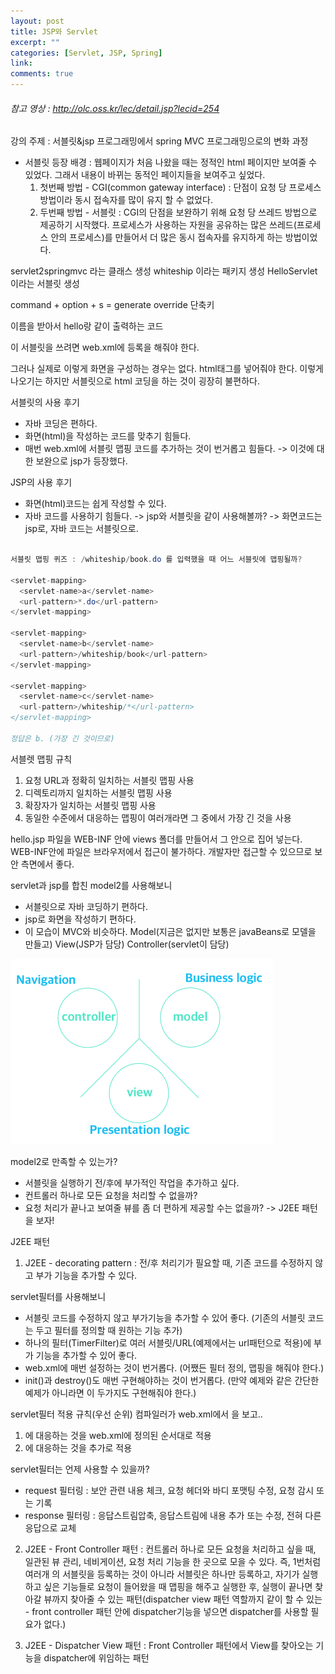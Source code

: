 ```yaml
---
layout: post
title: JSP와 Servlet
excerpt: ""
categories: [Servlet, JSP, Spring]
link:
comments: true
---
```


###### 참고 영상 : http://olc.oss.kr/lec/detail.jsp?lecid=254

강의 주제 : 서블릿&jsp 프로그래밍에서 spring MVC 프로그래밍으로의 변화 과정

* 서블릿 등장 배경 : 웹페이지가 처음 나왔을 때는 정적인 html 페이지만 보여줄 수 있었다. 그래서 내용이 바뀌는 동적인 페이지들을 보여주고 싶었다.
  1. 첫번째 방법 - CGI(common gateway interface) : 단점이 요청 당 프로세스 방법이라 동시 접속자를 많이 유지 할 수 없었다.
  2. 두번째 방법 - 서블릿 : CGI의 단점을 보완하기 위해 요청 당 쓰레드 방법으로 제공하기 시작했다. 프로세스가 사용하는 자원을 공유하는 많은 쓰레드(프로세스 안의 프로세스)를 만들어서 더 많은 동시 접속자를 유지하게 하는 방법이었다.

servlet2springmvc 라는 클래스 생성
whiteship 이라는 패키지 생성
HelloServlet 이라는 서블릿 생성

command + option + s = generate override 단축키

이름을 받아서 hello랑 같이 출력하는 코드

이 서블릿을 쓰려면 web.xml에 등록을 해줘야 한다.


그러나 실제로 이렇게 화면을 구성하는 경우는 없다. html태그를 넣어줘야 한다.
이렇게 나오기는 하지만 서블릿으로 html 코딩을 하는 것이 굉장히 불편하다.

서블릿의 사용 후기
* 자바 코딩은 편하다.
* 화면(html)을 작성하는 코드를 맞추기 힘들다.
* 매번 web.xml에 서블릿 맵핑 코드를 추가하는 것이 번거롭고 힘들다.
-> 이것에 대한 보완으로 jsp가 등장했다.

JSP의 사용 후기
* 화면(html)코드는 쉽게 작성할 수 있다.
* 자바 코드를 사용하기 힘들다.
-> jsp와 서블릿을 같이 사용해볼까?
-> 화면코드는 jsp로, 자바 코드는 서블릿으로.

~~~java

서블릿 맵핑 퀴즈 : /whiteship/book.do 를 입력했을 때 어느 서블릿에 맵핑될까?

<servlet-mapping>
  <servlet-name>a</servlet-name>
  <url-pattern>*.do</url-pattern>
</servlet-mapping>

<servlet-mapping>
  <servlet-name>b</servlet-name>
  <url-pattern>/whiteship/book</url-pattern>
</servlet-mapping>

<servlet-mapping>
  <servlet-name>c</servlet-name>
  <url-pattern>/whiteship/*</url-pattern>
</servlet-mapping>

정답은 b. (가장 긴 것이므로)

~~~

서블렛 맵핑 규칙
1. 요청 URL과 정확히 일치하는 서블릿 맵핑 사용
2. 디렉토리까지 일치하는 서블릿 맵핑 사용
3. 확장자가 일치하는 서블릿 맵핑 사용
4. 동일한 수준에서 대응하는 맵핑이 여러개라면 그 중에서 가장 긴 것을 사용

hello.jsp 파일을  WEB-INF 안에 views 폴더를 만들어서 그 안으로 집어 넣는다. WEB-INF안에 파일은 브라우저에서 접근이 불가하다. 개발자만 접근할 수 있으므로 보안 측면에서 좋다.

servlet과 jsp를 합친 model2를 사용해보니
* 서블릿으로 자바 코딩하기 편하다.
* jsp로 화면을 작성하기 편하다.
* 이 모습이 MVC와 비슷하다.
Model(지금은 없지만 보통은 javaBeans로 모델을 만들고)
View(JSP가 담당)
Controller(servlet이 담당)

![Smithsonian Image](/img/2017-09-15-01.png)<br />

model2로 만족할 수 있는가?

* 서블릿을 실행하기 전/후에 부가적인 작업을 추가하고 싶다.
* 컨트롤러 하나로 모든 요청을 처리할 수 없을까?
* 요청 처리가 끝나고 보여줄 뷰를 좀 더 편하게 제공할 수는 없을까?
-> J2EE 패턴을 보자!

J2EE 패턴

1. J2EE - decorating pattern : 전/후 처리기가 필요할 때, 기존 코드를 수정하지 않고 부가 기능을 추가할 수 있다.

servlet필터를 사용해보니
* 서블릿 코드를 수정하지 않고 부가기능을 추가할 수 있어 좋다. (기존의 서블릿 코드는 두고 필터를 정의할 때 원하는 기능 추가)
* 하나의 필터(TimerFilter)로 여러 서블릿/URL(예제에서는 url패턴으로 적용)에 부가 기능을 추가할 수 있어 좋다.
* web.xml에 매번 설정하는 것이 번거롭다. (어쨌든 필터 정의, 맵핑을 해줘야 한다.)
* init()과 destroy()도 매번 구현해야하는 것이 번거롭다. (만약 예제와 같은 간단한 예제가 아니라면 이 두가지도 구현해줘야 한다.)

servlet필터 적용 규칙(우선 순위)
컴파일러가 web.xml에서 <file-mapping>을 보고..
1. <url-pattern>에 대응하는 것을 web.xml에 정의된 순서대로 적용
2. <servlet-name>에 대응하는 것을 추가로 적용

servlet필터는 언제 사용할 수 있을까?
* request 필터링 : 보안 관련 내용 체크, 요청 헤더와 바디 포맷팅 수정, 요청 감시 또는 기록
* response 필터링 : 응답스트림압축, 응답스트림에 내용 추가 또는 수정, 전혀 다른 응답으로 교체

2. J2EE - Front Controller 패턴 : 컨트롤러 하나로 모든 요청을 처리하고 싶을 때, 일관된 뷰 관리, 네비게이션, 요청 처리 기능을 한 곳으로 모을 수 있다. 즉, 1번처럼 여러개 의 서블릿을 등록하는 것이 아니라 서블릿은 하나만 등록하고, 자기가 실행하고 싶은 기능들로 요청이 들어왔을 때 맵핑을 해주고 실행한 후, 실행이 끝나면 찾아갈 뷰까지 찾아줄 수 있는 패턴(dispatcher view 패턴 역할까지 같이 할 수 있는 - front controller 패턴 안에 dispatcher기능을 넣으면 dispatcher를 사용할 필요가 없다.)

3. J2EE - Dispatcher View 패턴 : Front Controller 패턴에서 View를 찾아오는 기능을 dispatcher에 위임하는 패턴
